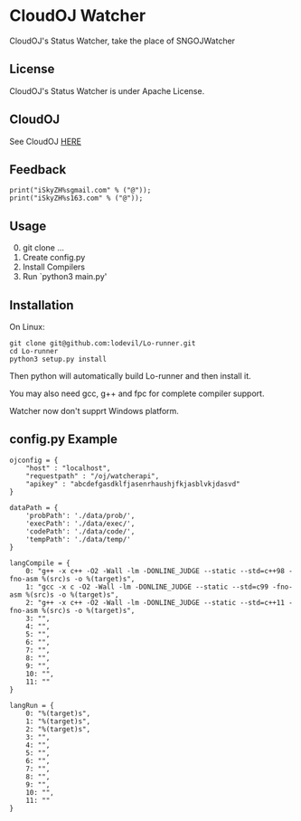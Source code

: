 # CloudOJ Watcher
CloudOJ's Status Watcher, take the place of SNGOJWatcher

## License

CloudOJ's Status Watcher is under Apache License.

## CloudOJ

See CloudOJ [HERE](https://github.com/SkyZH/CloudOJ)

## Feedback

    print("iSkyZH%sgmail.com" % ("@"));
    print("iSkyZH%s163.com" % ("@"));

## Usage

0. git clone ...
1. Create config.py
2. Install Compilers
3. Run `python3 main.py'

## Installation

On Linux:

    git clone git@github.com:lodevil/Lo-runner.git
    cd Lo-runner
    python3 setup.py install

Then python will automatically build Lo-runner and then install it.

You may also need gcc, g++ and fpc for complete compiler support.

Watcher now don't supprt Windows platform.

## config.py Example

    ojconfig = {
        "host" : "localhost",
        "requestpath" : "/oj/watcherapi",
        "apikey" : "abcdefgasdklfjasenrhaushjfkjasblvkjdasvd"
    }

    dataPath = {
        'probPath': './data/prob/',
        'execPath': './data/exec/',
        'codePath': './data/code/',
        'tempPath': './data/temp/'
    }

    langCompile = {
        0: "g++ -x c++ -O2 -Wall -lm -DONLINE_JUDGE --static --std=c++98 -fno-asm %(src)s -o %(target)s",
        1: "gcc -x c -O2 -Wall -lm -DONLINE_JUDGE --static --std=c99 -fno-asm %(src)s -o %(target)s",
        2: "g++ -x c++ -O2 -Wall -lm -DONLINE_JUDGE --static --std=c++11 -fno-asm %(src)s -o %(target)s",
        3: "",
        4: "",
        5: "",
        6: "",
        7: "",
        8: "",
        9: "",
        10: "",
        11: ""
    }

    langRun = {
        0: "%(target)s",
        1: "%(target)s",
        2: "%(target)s",
        3: "",
        4: "",
        5: "",
        6: "",
        7: "",
        8: "",
        9: "",
        10: "",
        11: ""
    }
